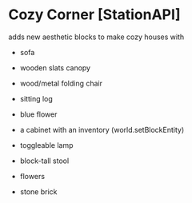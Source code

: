 # Cozy Corner [StationAPI]

adds new aesthetic blocks to make cozy houses with

- sofa
- wooden slats canopy
- wood/metal folding chair
- sitting log
- blue flower

- a cabinet with an inventory (world.setBlockEntity)
- toggleable lamp
- block-tall stool
- flowers
- stone brick